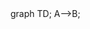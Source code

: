 <head>
<script src="https://cdnjs.cloudflare.com/ajax/libs/mermaid/8.0.0/mermaid.min.js"></script>
</head>
<div class="mermaid">
  graph TD;
    A-->B;
</div>
